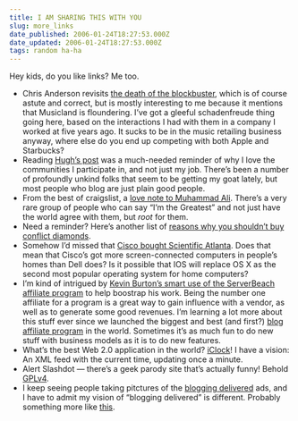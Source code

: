 ```yaml
---
title: I AM SHARING THIS WITH YOU
slug: more_links
date_published: 2006-01-24T18:27:53.000Z
date_updated: 2006-01-24T18:27:53.000Z
tags: random ha-ha
---
```


Hey kids, do you like links? Me too.

- Chris Anderson revisits [the death of the blockbuster](http://www.thelongtail.com/the_long_tail/2006/01/death_of_the_bl.html), which is of course astute and correct, but is mostly interesting to me because it mentions that Musicland is floundering. I’ve got a gleeful schadenfreude thing going here, based on the interactions I had with them in a company I worked at five years ago. It sucks to be in the music retailing business anyway, where else do you end up competing with both Apple and Starbucks?
- Reading [Hugh’s post](http://www.gapingvoid.com/Moveable_Type/archives/002175.html) was a much-needed reminder of why I love the communities I participate in, and not just my job. There’s been a number of profoundly unkind folks that seem to be getting my goat lately, but most people who blog are just plain good people.
- From the best of craigslist, a [love note to Muhammad Ali](http://www.craigslist.org/about/best/chi/110048529.html). There’s a very rare group of people who can say “I’m the Greatest” and not just have the world agree with them, but *root* for them.
- Need a reminder? Here’s another list of [reasons why you shouldn’t buy conflict diamonds](http://www.fguide.org/Bulletin/conflictdiamonds.htm).
- Somehow I’d missed that [Cisco bought Scientific Atlanta](http://www.scientificatlanta.com/newscenter/index.htm). Does that mean that Cisco’s got more screen-connected computers in people’s homes than Dell does? Is it possible that IOS will replace OS X as the second most popular operating system for home computers?
- I’m kind of intrigued by [Kevin Burton’s smart use of the ServerBeach affiliate program](http://www.feedblog.org/2006/01/100_discount_fo.html) to help boostrap his work. Being the number one affiliate for a program is a great way to gain influence with a vendor, as well as to generate some good revenues. I’m learning a lot more about this stuff ever since we launched the biggest and best (and first?) [blog affiliate program](http://www.sixapart.com/pronet/affiliate) in the world. Sometimes it’s as much fun to do new stuff with business models as it is to do new features.
- What’s the best Web 2.0 application in the world? [iClock](http://iclock.org/)! I have a vision: An XML feed with the current time, updating once a minute.
- Alert Slashdot — there’s a geek parody site that’s actually funny! Behold [GPLv4](http://www.gplv4.org/).
- I keep seeing people taking pitctures of the [blogging delivered](http://spe.atdmt.com/ds/6AATAATTTBRA/336x280_ATT_owords_blogging_FINAL.swf) ads, and I have to admit my vision of “blogging delivered” is different. Probably something more like [this](http://dashes.com/anil/stuff/MeFiPi.jpg).

